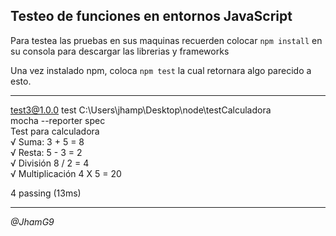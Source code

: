 ## Testeo de funciones en entornos JavaScript

Para testea las pruebas en sus maquinas recuerden colocar ```npm install``` en su consola para descargar las librerias y frameworks

Una vez instalado npm,  coloca ```npm test``` la cual retornara algo parecido a esto.

---
 test3@1.0.0 test C:\Users\jhamp\Desktop\node\testCalculadora \
 mocha --reporter spec\
  Test para calculadora\
    √ Suma: 3 + 5 = 8\
    √ Resta: 5 - 3 = 2\
    √ División 8 / 2 = 4\
    √ Multiplicación 4 X 5 = 20

  4 passing (13ms)

---

_@JhamG9_